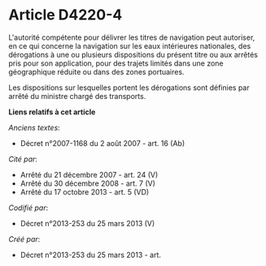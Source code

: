 # Article D4220-4

L'autorité compétente pour délivrer les titres de navigation peut autoriser, en ce qui concerne la navigation sur les eaux
intérieures nationales, des dérogations à une ou plusieurs dispositions du présent titre ou aux arrêtés pris pour son
application, pour des trajets limités dans une zone géographique réduite ou dans des zones portuaires.

Les dispositions sur lesquelles portent les dérogations sont définies par arrêté du ministre chargé des transports.

**Liens relatifs à cet article**

_Anciens textes_:

  - Décret n°2007-1168 du 2 août 2007 - art. 16 (Ab)

_Cité par_:

  - Arrêté du 21 décembre 2007 - art. 24 (V)
  - Arrêté du 30 décembre 2008 - art. 7 (V)
  - Arrêté du 17 octobre 2013 - art. 5 (VD)

_Codifié par_:

  - Décret n°2013-253 du 25 mars 2013 (V)

_Créé par_:

  - Décret n°2013-253 du 25 mars 2013 - art.
